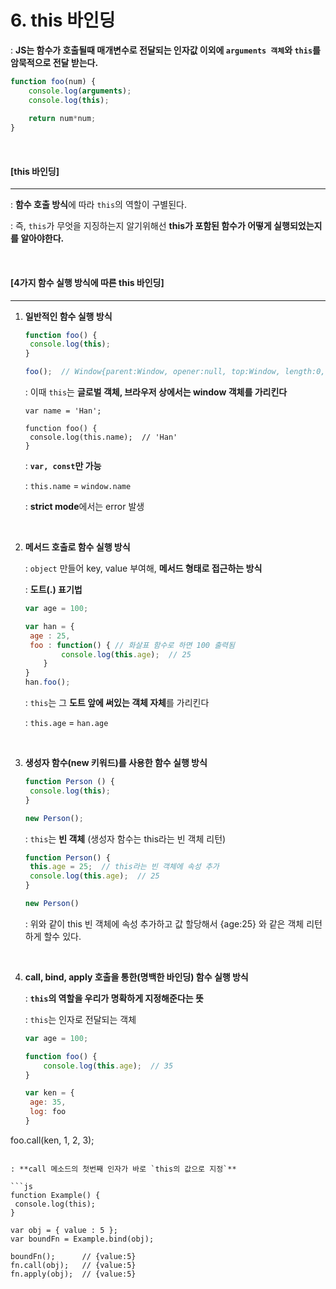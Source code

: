 # 6. this 바인딩

: **JS는 함수가 호출될때 매개변수로 전달되는 인자값 이외에 `arguments 객체`와 `this`를 암묵적으로 전달 받는다.**

```js
function foo(num) {
	console.log(arguments);
	console.log(this);
	
	return num*num;
}
```

<br>

#### [this 바인딩]

----

: **함수 호출 방식**에 따라 `this`의 역할이 구별된다.

: 즉, `this`가 무엇을 지징하는지 알기위해선 **this가 포함된 함수가 어떻게 실행되었는지를 알아야한다.**

<br>

#### [4가지 함수 실행 방식에 따른 this 바인딩]

----

1. **일반적인 함수 실행 방식**

   ```js
   function foo() {
   	console.log(this);
   }
   
   foo();  // Window{parent:Window, opener:null, top:Window, length:0, frames: Window, …}
   ```

   : 이때 `this`는 **글로벌 객체, 브라우저 상에서는 window 객체를 가리킨다**

   ```
   var name = 'Han';
   
   function foo() {
   	console.log(this.name);  // 'Han'
   }
   ```

   : **`var, const`만 가능**

   : `this.name` = `window.name`

   : **strict mode**에서는 error 발생

   <br>

2. **메서드 호출로 함수 실행 방식**

   : `object` 만들어 key, value 부여해, **메서드 형태로 접근하는 방식**

   : **도트(.) 표기법**

   ```js
   var age = 100;
   
   var han = {
   	age : 25,
   	foo : function() { // 화살표 함수로 하면 100 출력됨
           console.log(this.age);  // 25
       }
   }
   han.foo();
   ```

   : `this`는 그 **도트 앞에 써있는 객체 자체**를 가리킨다

   : `this.age` = `han.age`

   <br>

3. **생성자 함수(new 키워드)를 사용한 함수 실행 방식**

   ```js
   function Person () {
   	console.log(this);
   }
   
   new Person();
   ```

   : `this`는 **빈 객체** (생성자 함수는 this라는 빈 객체 리턴)

   ```js
   function Person() {
   	this.age = 25;  // this라는 빈 객체에 속성 추가
   	console.log(this.age);  // 25
   }
   
   new Person()
   ```

   : 위와 같이 this 빈 객체에 속성 추가하고 값 할당해서 {age:25} 와 같은 객체 리턴하게 할수 있다.

   <br>

4. **call, bind, apply 호출을 통한(명백한 바인딩) 함수 실행 방식**

   : **`this`의 역할을 우리가 명확하게 지정해준다는 뜻**

   : `this`는 인자로 전달되는 객체
   
   ```js
   var age = 100;
   
   function foo() {
       console.log(this.age);  // 35
   }
   
   var ken = {
   	age: 35,
   	log: foo
   }
   
foo.call(ken, 1, 2, 3);
   ```

   : **call 메소드의 첫번째 인자가 바로 `this의 값으로 지정`**
   
   ```js
   function Example() {
   	console.log(this);
   }
   
   var obj = { value : 5 };
   var boundFn = Example.bind(obj);
   
   boundFn();      // {value:5}
   fn.call(obj);   // {value:5}
   fn.apply(obj);  // {value:5}
   ```
   
   